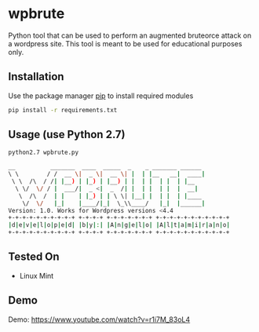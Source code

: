 # wpbrute
Python tool that can be used to perform an augmented bruteorce attack on a wordpress site. This tool is meant to be used for educational purposes only.
## Installation

Use the package manager [pip](https://pip.pypa.io/en/stable/) to install required modules

```bash
pip install -r requirements.txt
```

## Usage (use Python 2.7)

```bash
python2.7 wpbrute.py
```

```bash
__          _______  ____  _____  _    _ _______ ______ 
\ \        / /  __ \|  _ \|  __ \| |  | |__   __|  ____|
 \ \  /\  / /| |__) | |_) | |__) | |  | |  | |  | |__   
  \ \/  \/ / |  ___/|  _ <|  _  /| |  | |  | |  |  __|  
   \  /\  /  | |    | |_) | | \ \| |__| |  | |  | |____ 
    \/  \/   |_|    |____/|_|  \_\\____/   |_|  |______|
Version: 1.0. Works for Wordpress versions <4.4
+-+-+-+-+-+-+-+-+-+ +-+-+-+ +-+-+-+-+-+-+ +-+-+-+-+-+-+-+-+-+-+
|d|e|v|e|l|o|p|e|d| |b|y|:| |A|n|g|e|l|o| |A|l|t|a|m|i|r|a|n|o|
+-+-+-+-+-+-+-+-+-+ +-+-+-+ +-+-+-+-+-+-+ +-+-+-+-+-+-+-+-+-+-+ 
```
## Tested On
- Linux Mint

## Demo
Demo: https://www.youtube.com/watch?v=r1i7M_83oL4
